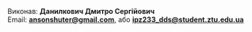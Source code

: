 Виконав: **Данилкович Дмитро Сергійович**\
Email: **ansonshuter@gmail.com**, або **ipz233_dds@student.ztu.edu.ua**
